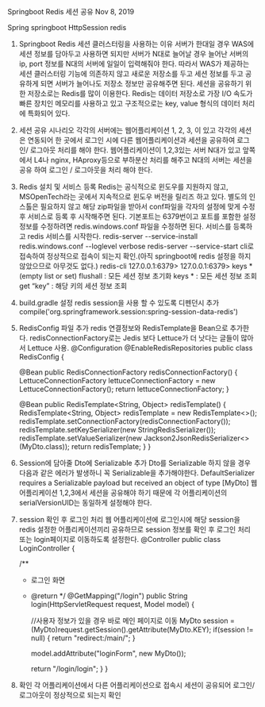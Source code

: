 Springboot Redis 세션 공유
 Nov 8, 2019

 Spring  springboot  HttpSession  redis

1. Springboot Redis 세션 클러스터링을 사용하는 이유
서버가 한대일 경우 WAS에 세션 정보를 담아두고 사용하면 되지만 서버가 N대로 늘어날 경우 늘어난 서버의 ip, port 정보를 N대의 서버에 일일이 입력해줘야 한다. 따라서 WAS가 제공하는 세션 클러스터링 기능에 의존하지 않고 새로운 저장소를 두고 세션 정보를 두고 공유하게 되면 서버가 늘어나도 저장소 정보만 공유해주면 된다.
세션을 공유하기 위한 저장소로는 Redis를 많이 이용한다. Redis는 데이터 저장소로 가장 I/O 속도가 빠른 장치인 메모리를 사용하고 있고 구조적으로는 key, value 형식의 데이터 처리에 특화되어 있다.
2. 세션 공유 시나리오
각각의 서버에는 웹어플리케이션 1, 2, 3, 이 있고 각각의 세션은 연동되어 한 곳에서 로그인 시에 다른 웹어플리케이션과 세션을 공유하여 로그인/ 로그아웃 처리를 해야 한다.
웹어플리케이션이 1,2,3있는 서버 N대가 있고 앞쪽에서 L4나 nginx, HAproxy등으로 부하분산 처리를 해주고 N대의 서버는 세션을 공유 하여 로그인 / 로그아웃을 처리 해야 한다.
3. Redis 설치 및 서비스 등록
Redis는 공식적으로 윈도우를 지원하지 않고, MSOpenTech라는 곳에서 지속적으로 윈도우 버전을 릴리즈 하고 있다.
별도의 인스톨은 필요하지 않고 해당 zip파일을 받아서 conf파일을 각자의 설정에 맞게 수정 후 서비스로 등록 후 시작해주면 된다.
기본포트는 6379번이고 포트를 포함한 설정정보를 수정하려면 redis.windows.conf 파일을 수정하면 된다.
서비스를 등록하고 redis 서비스를 시작한다.
  redis-server --service-install redis.windows.conf --loglevel verbose
  redis-server --service-start
cli로 접속하여 정상적으로 접속이 되는지 확인.(아직 springboot에 redis 설정을 하지 않았으므로 아무것도 없다.)
redis-cli
  127.0.0.1:6379> 
  127.0.0.1:6379> keys * 
  (empty list or set)
flushall : 모든 세션 정보 초기화
keys * : 모든 세션 정보 조회
get “key” : 해당 키의 세션 정보 조회
4. build.gradle 설정
redis session을 사용 할 수 있도록 디펜던시 추가
  compile('org.springframework.session:spring-session-data-redis')  
5. RedisConfig 파일 추가
redis 연결정보와 RedisTemplate을 Bean으로 추가한다.
redisConnectionFactory로는 Jedis 보다 Lettuce가 더 낫다는 글들이 많아서 Lettuce 사용.
  @Configuration
  @EnableRedisRepositories
  public class RedisConfig {
    
      @Bean
      public RedisConnectionFactory redisConnectionFactory() {
          LettuceConnectionFactory lettuceConnectionFactory = new LettuceConnectionFactory();
          return lettuceConnectionFactory;
      }

      @Bean
      public RedisTemplate<String, Object> redisTemplate() {
          RedisTemplate<String, Object> redisTemplate = new RedisTemplate<>();
          redisTemplate.setConnectionFactory(redisConnectionFactory());
          redisTemplate.setKeySerializer(new StringRedisSerializer());
          redisTemplate.setValueSerializer(new Jackson2JsonRedisSerializer<>(MyDto.class));
          return redisTemplate;
      }
  }
6. Session에 담아줄 Dto에 Serializable 추가
Dto를 Serializable 하지 않을 경우 다음과 같은 에러가 발생하니 꼭 Serializable을 추가해야한다.
DefaultSerializer requires a Serializable payload but received an object of type [MyDto]
웹어플리케이션 1,2,3에서 세션을 공유해야 하기 때문에 각 어플리케이션의 serialVersionUID는 동일하게 설정해야 한다.
7. session 확인 후 로그인 처리
웹 어플리케이션에 로그인시에 해당 session을 redis 설정한 어플리케이션끼리 공유하므로 session 정보를 확인 후 로그인 처리 또는 login페이지로 이동하도록 설정한다.
  @Controller
  public class LoginController {

      /**
      * 로그인 화면
      * @return
      */
      @GetMapping("/login")
      public String login(HttpServletRequest request, Model model) {

          //사용자 정보가 있을 경우 바로 메인 페이지로 이동 
          MyDto session = (MyDto)request.getSession().getAttribute(MyDto.KEY);
          if(session != null) {
              return "redirect:/main/";
          }

          model.addAttribute("loginForm", new MyDto());

          return "/login/login";
      }
  }
8. 확인
각 어플리케이션에서 다른 어플리케이션으로 접속시 세션이 공유되어 로그인/로그아웃이 정상적으로 되는지 확인